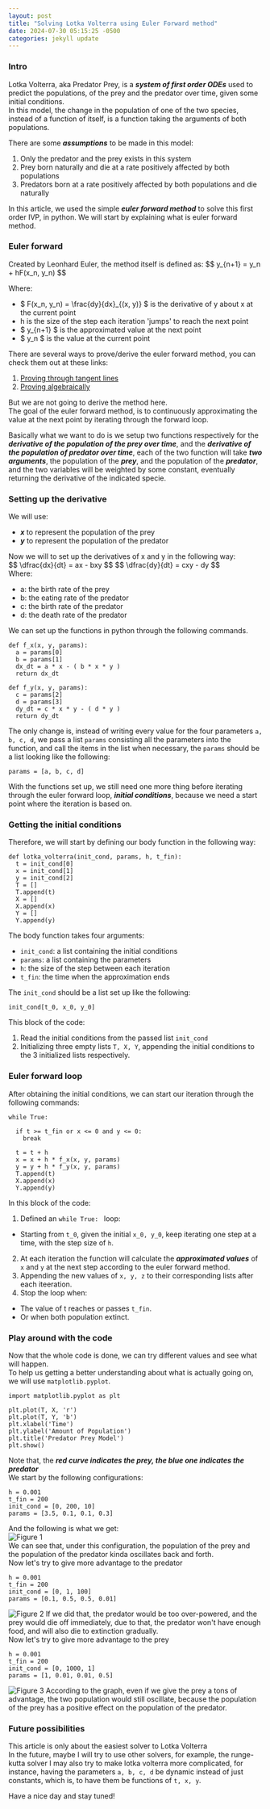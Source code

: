 ```yaml
---
layout: post
title: "Solving Lotka Volterra using Euler Forward method"
date: 2024-07-30 05:15:25 -0500
categories: jekyll update
---
```


### Intro
Lotka Volterra, aka Predator Prey, is a ***system of first order ODEs*** used to predict the populations, of the prey and the predator over time, given some initial conditions.  
In this model, the change in the population of one of the two species, instead of a function of itself, is a function taking the arguments of both populations.  

There are some ***assumptions*** to be made in this model:
1. Only the predator and the prey exists in this system
2. Prey born naturally and die at a rate positively affected by both populations
3. Predators born at a rate positively affected by both populations and die naturally  

In this article, we used the simple ***euler forward method*** to solve this first order IVP, in python. We will start by explaining what is euler forward method.

### Euler forward
Created by Leonhard Euler, the method itself is defined as:
\$$ y_{n+1} = y_n + hF(x_n, y_n) \$$

Where: 
* \$ F(x_n, y_n) = \frac{dy}{dx}_{(x, y)} \$ is the derivative of y about x at the current point
* h is the size of the step each iteration 'jumps' to reach the next point
* \$ y_{n+1} \$ is the approximated value at the next point
* \$ y_n \$ is the value at the current point  

There are several ways to prove/derive the euler forward method, you can check them out at these links:
1. [Proving through tangent lines](https://www.math.purdue.edu/files/academic/courses/2010spring/MA26200/1_10.pdf)
2. [Proving algebraically](https://math.libretexts.org/Bookshelves/Differential_Equations/Numerically_Solving_Ordinary_Differential_Equations_(Brorson)/01%3A_Chapters/1.02%3A_Forward_Euler_method#:~:text=The%20forward%20Euler%20method%20is,%E2%88%92yn)  

But we are not going to derive the method here.  
The goal of the euler forward method, is to continuously approximating the value at the next point by iterating through the forward loop.  

Basically what we want to do is we setup two functions respectively for the ***derivative of the population of the prey over time***, and the ***derivative of the population of predator over time***, each of the two function will take ***two arguments***, the population of the ***prey***, and the population of the ***predator***, and the two variables will be weighted by some constant, eventually returning the derivative of the indicated specie.  


### Setting up the derivative
We will use:
* ***x*** to represent the population of the prey
* ***y*** to represent the population of the predator  

Now we will to set up the derivatives of x and y in the following way:  
\$$ \dfrac{dx}{dt} = ax - bxy \$$
\$$ \dfrac{dy}{dt} = cxy - dy \$$  
Where:
* a: the birth rate of the prey
* b: the eating rate of the predator
* c: the birth rate of the predator
* d: the death rate of the predator  

We can set up the functions in python through the following commands.
```
def f_x(x, y, params):
  a = params[0]
  b = params[1]
  dx_dt = a * x - ( b * x * y )
  return dx_dt

def f_y(x, y, params):
  c = params[2]
  d = params[3]
  dy_dt = c * x * y - ( d * y )
  return dy_dt
```
The only change is, instead of writing every value for the four parameters `a, b, c, d`, we pass a list `params` consisting all the parameters into the function, and call the items in the list when necessary, the `params` should be a list looking like the following:
```
params = [a, b, c, d]
```
With the functions set up, we still need one more thing before iterating through the euler forward loop, ***initial conditions***, because we need a start point where the iteration is based on. 

### Getting the initial conditions  
Therefore, we will start by defining our body function in the following way:  
```
def lotka_volterra(init_cond, params, h, t_fin):
  t = init_cond[0]
  x = init_cond[1]
  y = init_cond[2]
  T = []
  T.append(t)
  X = []
  X.append(x)
  Y = []
  Y.append(y)
```
The body function takes four arguments:
* `init_cond`: a list containing the initial conditions
* `params`: a list containing the parameters
* `h`: the size of the step between each iteration
* `t_fin`: the time when the approximation ends  

The `init_cond` should be a list set up like the following:
```
init_cond[t_0, x_0, y_0]
```  
This block of the code:
1. Read the initial conditions from the passed list `init_cond`
2. Initializing three empty lists `T, X, Y`, appending the initial conditions to the 3 initialized lists respectively.  

### Euler forward loop
After obtaining the initial conditions, we can start our iteration through the following commands:
```
while True:
    
  if t >= t_fin or x <= 0 and y <= 0:
    break
    
  t = t + h
  x = x + h * f_x(x, y, params)
  y = y + h * f_y(x, y, params)
  T.append(t)
  X.append(x)
  Y.append(y)
```
In this block of the code:
1. Defined an `while True: ` loop:
  * Starting from `t_0`, given the initial `x_0, y_0`, keep iterating one step at a time, with the step size of `h`.    
2. At each iteration the function will calculate the ***approximated values*** of `x` and `y` at the next step according to the euler forward method.  
3. Appending the new values of `x, y, z` to their corresponding lists after each iteeration.  
4. Stop the loop when:
  * The value of t reaches or passes `t_fin`.
  * Or when both population extinct.

### Play around with the code  
Now that the whole code is done, we can try different values and see what will happen.  
To help us getting a better understanding about what is actually going on, we will use `matplotlib.pyplot`.  
```
import matplotlib.pyplot as plt

plt.plot(T, X, 'r')
plt.plot(T, Y, 'b')
plt.xlabel('Time')
plt.ylabel('Amount of Population')
plt.title('Predator Prey Model')
plt.show()
```
Note that, the ***red curve indicates the prey, the blue one indicates the predator***  
We start by the following configurations:
```
h = 0.001
t_fin = 200
init_cond = [0, 200, 10]
params = [3.5, 0.1, 0.1, 0.3]
```
And the following is what we get:  
![Figure 1](/assets/images/Lotka-Volterra/Figure_1.png)  
We can see that, under this configuration, the population of the prey and the population of the predator kinda oscillates back and forth.  
Now let's try to give more advantage to the predator  
```
h = 0.001
t_fin = 200
init_cond = [0, 1, 100]
params = [0.1, 0.5, 0.5, 0.01]
```
![Figure 2](/assets/images/Lotka-Volterra/Figure_2.png)
If we did that, the predator would be too over-powered, and the prey would die off immediately, due to that, the predator won't have enough food, and will also die to extinction gradually.  
Now let's try to give more advantage to the prey
```
h = 0.001
t_fin = 200
init_cond = [0, 1000, 1]
params = [1, 0.01, 0.01, 0.5]
```
![Figure 3](/assets/images/Lotka-Volterra/Figure_3.png)
According to the graph, even if we give the prey a tons of advantage, the two population would still oscillate, because the population of the prey has a positive effect on the population of the predator.

### Future possibilities
This article is only about the easiest solver to Lotka Volterra  
In the future, maybe I will try to use other solvers, for example, the runge-kutta solver
I may also try to make lotka volterra more complicated, for instance, having the parameters `a, b, c, d` be dynamic instead of just constants, which is, to have them be functions of `t, x, y`.  

Have a nice day and stay tuned!












